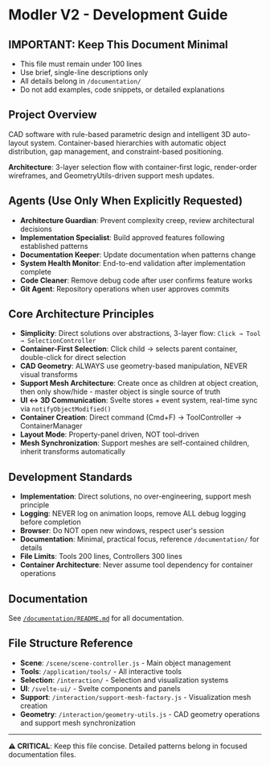# Modler V2 - Development Guide

## IMPORTANT: Keep This Document Minimal
- This file must remain under 100 lines
- Use brief, single-line descriptions only
- All details belong in `/documentation/`
- Do not add examples, code snippets, or detailed explanations

## Project Overview
CAD software with rule-based parametric design and intelligent 3D auto-layout system. Container-based hierarchies with automatic object distribution, gap management, and constraint-based positioning.

**Architecture**: 3-layer selection flow with container-first logic, render-order wireframes, and GeometryUtils-driven support mesh updates.

## Agents (Use Only When Explicitly Requested)
- **Architecture Guardian**: Prevent complexity creep, review architectural decisions
- **Implementation Specialist**: Build approved features following established patterns
- **Documentation Keeper**: Update documentation when patterns change
- **System Health Monitor**: End-to-end validation after implementation complete
- **Code Cleaner**: Remove debug code after user confirms feature works
- **Git Agent**: Repository operations when user approves commits

## Core Architecture Principles
- **Simplicity**: Direct solutions over abstractions, 3-layer flow: `Click → Tool → SelectionController`
- **Container-First Selection**: Click child → selects parent container, double-click for direct selection
- **CAD Geometry**: ALWAYS use geometry-based manipulation, NEVER visual transforms
- **Support Mesh Architecture**: Create once as children at object creation, then only show/hide - master object is single source of truth
- **UI ↔ 3D Communication**: Svelte stores + event system, real-time sync via `notifyObjectModified()`
- **Container Creation**: Direct command (Cmd+F) → ToolController → ContainerManager
- **Layout Mode**: Property-panel driven, NOT tool-driven
- **Mesh Synchronization**: Support meshes are self-contained children, inherit transforms automatically

## Development Standards
- **Implementation**: Direct solutions, no over-engineering, support mesh principle
- **Logging**: NEVER log on animation loops, remove ALL debug logging before completion
- **Browser**: Do NOT open new windows, respect user's session
- **Documentation**: Minimal, practical focus, reference `/documentation/` for details
- **File Limits**: Tools 200 lines, Controllers 300 lines
- **Container Architecture**: Never assume tool dependency for container operations

## Documentation
See [`/documentation/README.md`](documentation/README.md) for all documentation.

## File Structure Reference
- **Scene**: `/scene/scene-controller.js` - Main object management
- **Tools**: `/application/tools/` - All interactive tools
- **Selection**: `/interaction/` - Selection and visualization systems
- **UI**: `/svelte-ui/` - Svelte components and panels
- **Support**: `/interaction/support-mesh-factory.js` - Visualization mesh creation
- **Geometry**: `/interaction/geometry-utils.js` - CAD geometry operations and support mesh synchronization

---

**⚠️ CRITICAL**: Keep this file concise. Detailed patterns belong in focused documentation files.
